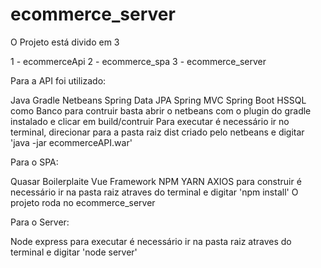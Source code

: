 # ecommerce_server

O Projeto está divido em 3

1 - ecommerceApi
2 - ecommerce_spa
3 - ecommerce_server

Para a API foi utilizado:

Java
Gradle
Netbeans
Spring Data JPA
Spring MVC
Spring Boot
HSSQL como Banco
para contruir basta abrir o netbeans com o plugin do gradle instalado e clicar em build/contruir
Para executar é necessário ir no terminal, direcionar para a pasta raiz dist criado pelo netbeans e digitar 'java -jar ecommerceAPI.war'

Para o SPA:

Quasar Boilerplaite
Vue Framework
NPM
YARN
AXIOS
para construir é necessário ir na pasta raiz atraves do terminal e digitar 'npm install'
O projeto roda no ecommerce_server

Para o Server:

Node
express
para executar é necessário ir na pasta raiz atraves do terminal e digitar 'node server'
